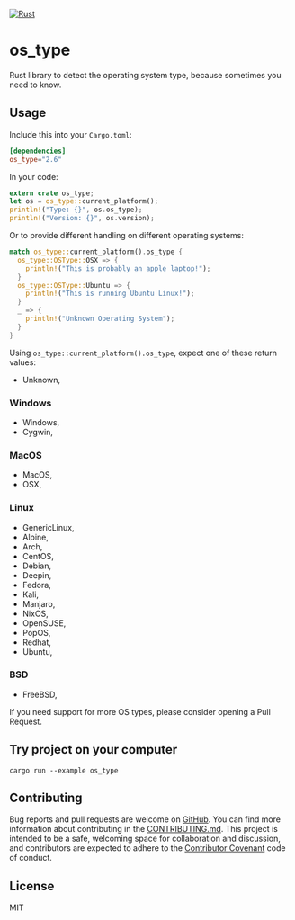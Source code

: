 [![Rust](https://github.com/schultyy/os_type/actions/workflows/rust.yml/badge.svg)](https://github.com/schultyy/os_type/actions/workflows/rust.yml)

# os_type
Rust library to detect the operating system type, because sometimes you need to know.

## Usage

Include this into your `Cargo.toml`:

```toml
[dependencies]
os_type="2.6"
```

In your code:

```rust
extern crate os_type;
let os = os_type::current_platform();
println!("Type: {}", os.os_type);
println!("Version: {}", os.version);
```

Or to provide different handling on different operating systems:

```rust
match os_type::current_platform().os_type {
  os_type::OSType::OSX => {
    println!("This is probably an apple laptop!");
  }
  os_type::OSType::Ubuntu => {
    println!("This is running Ubuntu Linux!");
  }
  _ => {
    println!("Unknown Operating System");
  }
}
```


Using `os_type::current_platform().os_type`, expect one of these return values:

- Unknown,

### Windows
- Windows,
- Cygwin,

### MacOS
- MacOS,
- OSX,

### Linux
- GenericLinux,
- Alpine,
- Arch,
- CentOS,
- Debian,
- Deepin,
- Fedora,
- Kali,
- Manjaro,
- NixOS,
- OpenSUSE,
- PopOS,
- Redhat,
- Ubuntu,

### BSD
- FreeBSD,

If you need support for more OS types, please consider opening a Pull Request.

## Try project on your computer

```shell
cargo run --example os_type
```

## Contributing

Bug reports and pull requests are welcome on [GitHub](https://github.com/schultyy/os_type).
You can find more information about contributing in the [CONTRIBUTING.md](https://github.com/schultyy/os_type/blob/master/CONTRIBUTING.md).
This project is intended to be a safe, welcoming space for collaboration and discussion, and contributors are expected to adhere to the [Contributor Covenant](http://contributor-covenant.org/version/1/4/) code of conduct.

## License

MIT
